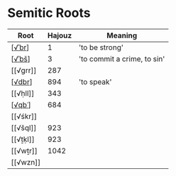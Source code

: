 # Semitic Roots

| Root     | Hajouz | Meaning                     |
| -------- | ------ | --------------------------- |
| [[√ʾbr]] | 1      | 'to be strong'              |
| [[√ʾbš]] | 3      | 'to commit a crime, to sin' |
| [[√grr]] | 287    |                             |
| [[√dbr]] | 894    | 'to speak'                  |
| [[√ḥll]] | 343    |                             |
| [[√qbʿ]] | 684    |                             |
| [[√śkr]] |        |                             |
| [[√šql]] | 923    |                             |
| [[√ṯḳl]] | 923    |                             |
| [[√wṯr]] | 1042   |                             |
| [[√wzn]] |        |                             |

[//begin]: # "Autogenerated link references for markdown compatibility"
[√ʾbr]: √ʾbr "√ʾbr, ' to be strong'"
[√ʾbš]: √ʾbš "√ʾbš, 'to commit a crime'"
[√dbr]: √dbr "√dbr, 'to speak'"
[√qbʿ]: √qbʿ "√qbʿ"
[//end]: # "Autogenerated link references"